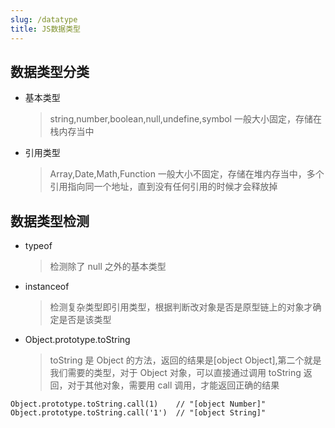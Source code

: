 ```yaml
---
slug: /datatype
title: JS数据类型
---
```


## 数据类型分类

- 基本类型
  > string,number,boolean,null,undefine,symbol
  > 一般大小固定，存储在栈内存当中
- 引用类型
  > Array,Date,Math,Function
  > 一般大小不固定，存储在堆内存当中，多个引用指向同一个地址，直到没有任何引用的时候才会释放掉

## 数据类型检测

- typeof
  > 检测除了 null 之外的基本类型
- instanceof
  > 检测复杂类型即引用类型，根据判断改对象是否是原型链上的对象才确定是否是该类型
- Object.prototype.toString
  > toString 是 Object 的方法，返回的结果是[object Object],第二个就是我们需要的类型，对于 Object 对象，可以直接通过调用 toString 返回，对于其他对象，需要用 call 调用，才能返回正确的结果

```
Object.prototype.toString.call(1)    // "[object Number]"
Object.prototype.toString.call('1')  // "[object String]"
```
